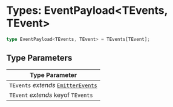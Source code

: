 # Types: EventPayload\<TEvents, TEvent\>

```ts
type EventPayload<TEvents, TEvent> = TEvents[TEvent];
```

## Type Parameters

| Type Parameter |
| ------ |
| `TEvents` *extends* [`EmitterEvents`](EmitterEvents.md) |
| `TEvent` *extends* keyof `TEvents` |
